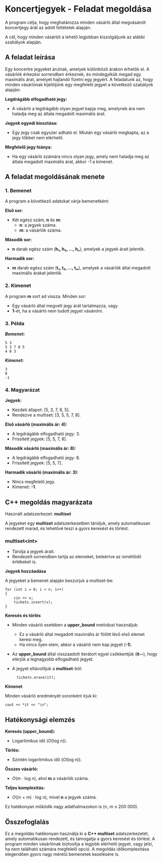 # Koncertjegyek - Feladat megoldása

A program célja, hogy meghatározza minden vásárló által megvásárolt koncertjegy árát az adott feltételek alapján.

A cél, hogy minden vásárlót a lehető legjobban kiszolgáljunk az alábbi szabályok alapján.

## A feladat leírása

Egy koncertre jegyeket árulnak, amelyek különböző árakon érhetők el. A vásárlók érkezési sorrendben érkeznek, és mindegyikük megad egy maximális árat, amelyet hajlandó fizetni egy jegyért. A feladatunk az, hogy minden vásárlónak kijelöljünk egy megfelelő jegyet a következő szabályok alapján:

**Legdrágább elfogadható jegy:**

- A vásárló a legdrágább olyan jegyet kapja meg, amelynek ára nem haladja meg az általa megadott maximális árat.

**Jegyek egyedi kiosztása:**

- Egy jegy csak egyszer adható el. Miután egy vásárló megkapta, az a jegy többet nem elérhető.

**Megfelelő jegy hiánya:**

- Ha egy vásárló számára nincs olyan jegy, amely nem haladja meg az általa megadott maximális árat, akkor -1 a kimenet.

## A feladat megoldásának menete

### 1. Bemenet

A program a következő adatokat várja bemenetként:

**Első sor:**

- Két egész szám, **n** és **m**:
  - **n**: a jegyek száma.
  - **m**: a vásárlók száma.

**Második sor:**

- **n** darab egész szám (**h₁, h₂, ..., hₙ**), amelyek a jegyek árait jelentik.

**Harmadik sor:**

- **m** darab egész szám (**t₁, t₂, ..., tₘ**), amelyek a vásárlók által megadott maximális árakat jelentik.

### 2. Kimenet

A program **m** sort ad vissza. Minden sor:

- Egy vásárló által megvett jegy árát tartalmazza, vagy
- **1**-et, ha a vásárló nem tudott jegyet vásárolni.

### 3. Példa

**_Bemenet:_**

    5 3
    5 3 7 8 5
    4 8 3

**_Kimenet:_**

    3
    8
    -1

### 4. Magyarázat

**Jegyek:**

- Kezdeti állapot: [5, 3, 7, 8, 5].
- Rendezve a multiset: [3, 5, 5, 7, 8].

**Első vásárló (maximális ár: 4):**

- A legdrágább elfogadható jegy: 3.
- Frissített jegyek: [5, 5, 7, 8].

**Második vásárló (maximális ár: 8):**

- A legdrágább elfogadható jegy: 8.
- Frissített jegyek: [5, 5, 7].

**Harmadik vásárló (maximális ár: 3):**

- Nincs megfelelő jegy.
- Kimenet: **-1**.

## C++ megoldás magyarázata

Használt adatszerkezet: **multiset**

A jegyeket egy **multiset** adatszerkezetben tároljuk, amely automatikusan rendezett marad, és lehetővé teszi a gyors keresést és törlést.

### **multiset&lt;int&gt;**

- Tárolja a jegyek árait.
- Rendezett sorrendben tartja az elemeket, beleértve az ismétlődő értékeket is.

**Jegyek hozzáadása**

A jegyeket a bemenet alapján beszúrjuk a multiset-be:

    for (int i = 0; i < n; i++)
    {
        cin >> x;
        tickets.insert(x);
    }

**Keresés és törlés**

- Minden vásárló esetében a **upper_bound** metódust használjuk:
  - Ez a vásárló által megadott maximális ár fölött lévő első elemet keresi meg.
  - Ha nincs ilyen elem, akkor a vásárló nem kap jegyet (**-1**).
- Az **upper_bound** által visszaadott iterátort egyel csökkentjük (**it--**), hogy elérjük a legnagyobb elfogadható jegyet.

- A jegyet eltávolítjuk a **multiset**-ből:

        tickets.erase(it);

**Kimenet**

Minden vásárló eredményét soronként írjuk ki:

    cout << *it << "\n";

## Hatékonysági elemzés

**Keresés (upper_bound):**

- Logaritmikus idő (_O_(log n)).

**Törlés:**

- Szintén logaritmikus idő (_O_(log ⁡n)).

**Összes vásárló:**

- _O_(m ⋅ log⁡ n), ahol **m** a vásárlók száma.

**Teljes komplexitás:**

- _O_((n + m) ⋅ log ⁡n), mivel **n** a jegyek száma.

Ez hatékonyan működik nagy adathalmazokon is
(n, m ≤ 200 000).

## Összefoglalás

Ez a megoldás hatékonyan használja ki a **C++ multiset** adatszerkezetét, amely automatikusan rendezett, és támogatja a gyors keresést és törlést. A program minden vásárlónak biztosítja a legjobb elérhető jegyet, vagy jelzi, ha nem található számára megfelelő opció. A megoldás időkomplexitása elegendően gyors nagy méretű bemenetek kezelésére is.
